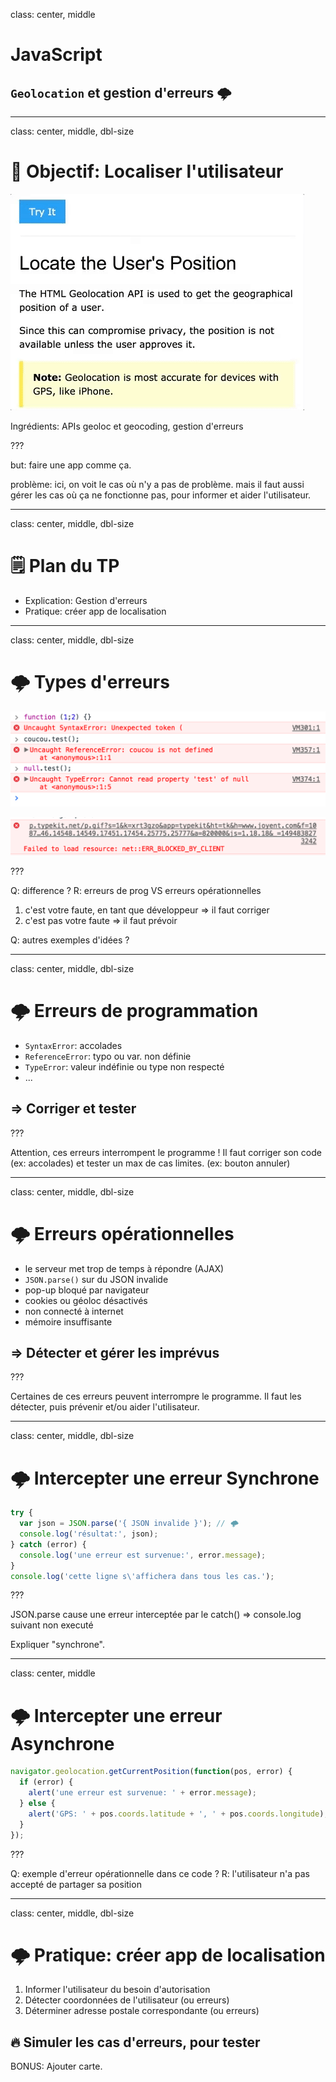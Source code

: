 class: center, middle

# JavaScript
## `Geolocation` et gestion d'erreurs 🌩

---
class: center, middle, dbl-size
# 🎯 Objectif: Localiser l'utilisateur

![composant animation](img/geoloc.gif)

Ingrédients: APIs geoloc et geocoding, gestion d'erreurs

???

but: faire une app comme ça.

problème: ici, on voit le cas où n'y a pas de problème.
mais il faut aussi gérer les cas où ça ne fonctionne pas,
pour informer et aider l'utilisateur.

---
class: center, middle, dbl-size
# 🗒 Plan du TP

- Explication: Gestion d'erreurs
- Pratique: créer app de localisation

---
class: center, middle, dbl-size
# 🌩 Types d'erreurs

![erreur de programmation](img/error-prog.png)

![erreur opérationnelle](img/error-oper.png)

???

Q: difference ?
R: erreurs de prog VS erreurs opérationnelles
1. c'est votre faute, en tant que développeur => il faut corriger
2. c'est pas votre faute => il faut prévoir

Q: autres exemples d'idées ?

---
class: center, middle, dbl-size
# 🌩 Erreurs de programmation

- `SyntaxError`: accolades
- `ReferenceError`: typo ou var. non définie
- `TypeError`: valeur indéfinie ou type non respecté
- ...

## => Corriger et tester

???

Attention, ces erreurs interrompent le programme !
Il faut corriger son code (ex: accolades)
et tester un max de cas limites. (ex: bouton annuler)

---
class: center, middle, dbl-size
# 🌩 Erreurs opérationnelles

- le serveur met trop de temps à répondre (AJAX)
- `JSON.parse()` sur du JSON invalide
- pop-up bloqué par navigateur
- cookies ou géoloc désactivés
- non connecté à internet
- mémoire insuffisante

## => Détecter et gérer les imprévus

???

Certaines de ces erreurs peuvent interrompre le programme.
Il faut les détecter, puis prévenir et/ou aider l'utilisateur.

---
class: center, middle, dbl-size
# 🌩 Intercepter une erreur Synchrone

```js
try {
  var json = JSON.parse('{ JSON invalide }'); // 🌩 
  console.log('résultat:', json);
} catch (error) {
  console.log('une erreur est survenue:', error.message);
}
console.log('cette ligne s\'affichera dans tous les cas.');
```

???

JSON.parse cause une erreur interceptée par le catch() => console.log suivant non executé

Expliquer "synchrone".

---
class: center, middle
# 🌩 Intercepter une erreur Asynchrone

```js
navigator.geolocation.getCurrentPosition(function(pos, error) {
  if (error) {
    alert('une erreur est survenue: ' + error.message);
  } else {
    alert('GPS: ' + pos.coords.latitude + ', ' + pos.coords.longitude);
  }
});
```

???

Q: exemple d'erreur opérationnelle dans ce code ?
R: l'utilisateur n'a pas accepté de partager sa position

---
class: center, middle, dbl-size
# 🌩 Pratique: créer app de localisation

1. Informer l'utilisateur du besoin d'autorisation
2. Détecter coordonnées de l'utilisateur (ou erreurs)
3. Déterminer adresse postale correspondante (ou erreurs)

## 🔥 Simuler les cas d'erreurs, pour tester

BONUS: Ajouter carte.
